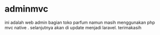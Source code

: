 # adminmvc
ini adalah web admin bagian toko parfum namun masih menggunakan php mvc native . selanjutnya akan di update menjadi laravel. terimakasih
